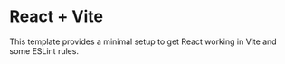 # React + Vite

This template provides a minimal setup to get React working in Vite and some ESLint rules.
